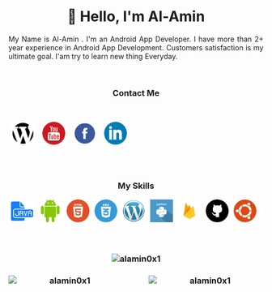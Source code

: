 <h1 align="center"> 👋 Hello, I'm Al-Amin</h1>

<!-- about-me section starts here  -->

<p align="justify">
My Name is Al-Amin . I'm an Android App Developer. I have more than 2+ year experience in Android App Development. Customers satisfaction is my ultimate goal. I'am try to learn new thing Everyday.</p>

<!-- about-me section ends here  -->

<br/>

<h3 align="center">Contact Me</h3></br>

<!-- Contact me section starts here  -->

[<img align="center" alt="website" title="website" width="45" hspace="6" src="./images/website.svg" />][website]
[<img align="center" alt="youtube" title="youtube link" width="45" hspace="6" src="./images/youtube.svg" />][youtube]
[<img align="center" alt="facebook" title="facebook" width="45" hspace="6" src="./images/facebook.svg" />][facebook]
[<img align="center" alt="linkedin" title="linkedin" width="45" hspace="6" src="./images/linkedin.svg" />][linkedin]
<br />
<br />

<!-- Contact me section ends here  -->
<br/>



<!-- web related skills section starts here  -->

<h3 align="center">My Skills</h3></p>
<img align="left" alt="java"  width="45" hspace="5" src="./images/java.svg" />
<img align="left" alt="android"  width="45" hspace="5" src="./images/android.svg" />
<img align="left" alt="html5" width="45" hspace="5" src="./images/html5.svg" />
<img align="left" alt="css3" width="45" hspace="5" src="./images/css3.svg" />
<img align="left" alt="wordpress" width="45" hspace="5" src="./images/wordpress.png" />
<img align="left" alt="python" width="45" hspace="5" src="./images/python.svg" />
<img align="left" alt="firebase" width="45" hspace="5" src="./images/firebase.png" />
<img align="left" alt="github" width="45" hspace="5" src="./images/github.svg" />
<img align="left" alt="ubuntu" width="45" hspace="5" src="./images/ubuntu.png" />

<br />
<br />
<br/>
<br/>


<!-- web related skills section ends here  -->
<br/>

<!-- github stats starts here  -->

<h3 align="center">
  <img height=auto width=45% src="https://github-readme-stats.vercel.app/api/top-langs?username=alamin0x1&show_icons=true&locale=en&layout=compact" alt="alamin0x1" />

</h3>

<h3 align="center">
<img  align="left"  width=45% src="https://github-readme-streak-stats.herokuapp.com/?user=alamin0x1&layout=compact" alt="alamin0x1" />


<img align="right" height=auto width=45% src="https://github-readme-stats.vercel.app/api?username=alamin0x1&show_icons=true&layout=compact" alt="alamin0x1" />
</h3>
<!-- github stats ends here  -->

<br/>


<!-- Links section starts here -->

[website]: https://developer-alamin.web.app/
[youtube]: https://www.youtube.com/channel/UCUl5pj84NxFiglFduWqBkKw
[facebook]: https://www.facebook.com/alamin1x0
[linkedin]: https://www.linkedin.com/in/alamin1x0/
[github]: https://github.com/alamin0x1


<!-- Links section ends here -->
